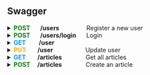 ## Swagger

<details>

<summary><b><span style="color:#008000">POST</span> &nbsp; &nbsp; &nbsp; /users</b>&nbsp; &nbsp; &nbsp; &nbsp; &nbsp; &nbsp; &nbsp; &nbsp; Register a new user</summary>
&nbsp;

**Parameters:** No parameters

**Request Body:**
```
    {
        "user": 
        {
            "email": "user518@testing.com",
            "password": "Testing151!",
            "username": "user518"
        }
    }
```
**Responses:**
**<h5>Curl</h5>**
```
  curl -X 'POST' \
  'http://localhost:3000/api/users' \
  -H 'accept: */*' \
  -H 'Content-Type: application/json' \
  -d '{
    "user":   {
        "email": "user518@testing.com",
        "password": "Testing151!",
        "username": "user518"
    }
}'
```
**<h5>Request URL</h5>**
http://localhost:3000/api/users

**<h5>Server response</h5>**

 <table>
    <thead>
        <tr>
            <th><h5>Code</h5></th>
            <th><h5>Details</h5></th>
        </tr>
    </thead>
    <tbody>
        <tr>
            <td rowspan=4><b><h5>200</h5</b></td>
            <td><b><h5>Response Body</h5></b></td>
        </tr>
        <tr>
            <td rowspan=1>
            {
                <br>
                &nbsp;&nbsp; &nbsp; &nbsp; "user":
                <br>
                &nbsp; &nbsp;&nbsp; &nbsp; {
                    <br>
                    &nbsp; &nbsp; &nbsp; &nbsp; &nbsp; &nbsp; &nbsp; &nbsp; "email": "user518@testing.com",
                    <br>
                    &nbsp; &nbsp; &nbsp; &nbsp; &nbsp; &nbsp; &nbsp; &nbsp; "username": "user518",
                    <br>
                    &nbsp; &nbsp; &nbsp; &nbsp; &nbsp; &nbsp; &nbsp; &nbsp; "token": "eyJhbGciOiJIUzI1NiIsInR5cCI6IkpXVCJ9.eyJpZCI6ImNsc3QxZDJ3czAwMDA2M3hiZTVsZHFsOHoiLCJpYXQiOjE3MDgzNTMxNjB9.qvYt8vvmA-Q6JCCjL0MSAvtw2iiO4Kmzna9ai6_BqxQ",
                    <br>
                    &nbsp; &nbsp; &nbsp; &nbsp; &nbsp; &nbsp; &nbsp; &nbsp; "bio": null,
                    <br>
                    &nbsp; &nbsp; &nbsp; &nbsp; &nbsp; &nbsp; &nbsp; &nbsp; "image": "https://api.realworld.io/images/smiley-cyrus.jpeg"
                    <br>
                &nbsp; &nbsp; &nbsp; &nbsp; }
                <br>
            }
            </td>
        </tr>
        <tr>
            <td><b><h5>Response headers</h5</b></td>
        </tr>
        <tr>
            <td>content-type: application/json</td>
        </tr>
</table>

**<h5>Responses</h5>**

| <h5> Code </h5> | <h5> Description </h5>       | <h5> Links </h5>    |
| :-------------- | :--------------------------- | :------------------ |
| 200             | User registered successfully | <em> No links </em> |

</details>

<details>

<summary><b><span style="color:#008000">POST</span> &nbsp; &nbsp; &nbsp; /users/login</b>&nbsp; &nbsp; &nbsp; Login</summary>
&nbsp;

**Parameters:** No parameters

**Request Body:**
```
    {
        "user": 
        {
            "email": "user518@testing.com",
            "password": "Testing151!"
        }
    }
```
**Responses:**
**<h5>Curl</h5>**
```
  curl -X 'POST' \
  'http://localhost:3000/api/users/login' \
  -H 'accept: */*' \
  -H 'Content-Type: application/json' \
  -d '{
    "user":   {
        "email": "user518@testing.com",
        "password": "Testing151!"
    }
}'
```
**<h5>Request URL</h5>**
http://localhost:3000/api/users/login

**<h5>Server response</h5>**

 <table>
    <thead>
        <tr>
            <th><h5>Code</h5></th>
            <th><h5>Details</h5></th>
        </tr>
    </thead>
    <tbody>
        <tr>
            <td rowspan=4><b><h5>200</h5</b></td>
            <td><b><h5>Response Body</h5></b></td>
        </tr>
        <tr>
            <td rowspan=1>
            {
                <br>
                &nbsp;&nbsp; &nbsp; &nbsp; "user":
                <br>
                &nbsp; &nbsp;&nbsp; &nbsp; {
                    <br>
                    &nbsp; &nbsp; &nbsp; &nbsp; &nbsp; &nbsp; &nbsp; &nbsp; "email": "user518@testing.com",
                    <br>
                    &nbsp; &nbsp; &nbsp; &nbsp; &nbsp; &nbsp; &nbsp; &nbsp; "username": "user518",
                    <br>
                    &nbsp; &nbsp; &nbsp; &nbsp; &nbsp; &nbsp; &nbsp; &nbsp; "token": "eyJhbGciOiJIUzI1NiIsInR5cCI6IkpXVCJ9.eyJpZCI6ImNsc3QxZDJ3czAwMDA2M3hiZTVsZHFsOHoiLCJpYXQiOjE3MDg1MTIxMDV9.9Ar6eoPvWM1ydXFwhsrUy2lHIhoLG5AnskFzAvd9sm4",
                    <br>
                    &nbsp; &nbsp; &nbsp; &nbsp; &nbsp; &nbsp; &nbsp; &nbsp; "bio": null,
                    <br>
                    &nbsp; &nbsp; &nbsp; &nbsp; &nbsp; &nbsp; &nbsp; &nbsp; "image": "https://api.realworld.io/images/smiley-cyrus.jpeg"
                    <br>
                &nbsp; &nbsp; &nbsp; &nbsp; }
                <br>
            }
            </td>
        </tr>
        <tr>
            <td><b><h5>Response headers</h5</b></td>
        </tr>
        <tr>
            <td>content-type: application/json</td>
        </tr>
</table>

**<h5>Responses</h5>**

| <h5> Code </h5> | <h5> Description </h5>      | <h5> Links </h5>    |
| :-------------- | :-------------------------- | :------------------ |
| 200             | User logged in successfully | <em> No links </em> |

</details>

<details>

<summary><b><span style="color:#0096FF">GET</span> &nbsp; &nbsp; &nbsp; &nbsp; /user</b></summary>
&nbsp;

**Parameters:** No parameters

**Responses:**
**<h5>Curl</h5>**
```
curl -X 'GET' \
  'http://localhost:3000/api/user' \
  -H 'accept: */*' \
  -H 'Authorization: Bearer eyJhbGciOiJIUzI1NiIsInR5cCI6IkpXVCJ9.eyJpZCI6ImNsc3QxZDJ3czAwMDA2M3hiZTVsZHFsOHoiLCJpYXQiOjE3MDg1MTIxMDV9.9Ar6eoPvWM1ydXFwhsrUy2lHIhoLG5AnskFzAvd9sm4'

```
**<h5>Request URL</h5>**
http://localhost:3000/api/user

**<h5>Server response</h5>**

 <table>
    <thead>
        <tr>
            <th><h5>Code</h5></th>
            <th><h5>Details</h5></th>
        </tr>
    </thead>
    <tbody>
        <tr>
            <td rowspan=4><b><h5>200</h5</b></td>
            <td><b><h5>Response Body</h5></b></td>
        </tr>
        <tr>
            <td rowspan=1>
            {
                <br>
                &nbsp;&nbsp; &nbsp; &nbsp; "user":
                <br>
                &nbsp; &nbsp;&nbsp; &nbsp; {
                    <br>
                    &nbsp; &nbsp; &nbsp; &nbsp; &nbsp; &nbsp; &nbsp; &nbsp; "email": "user518@testing.com",
                    <br>
                    &nbsp; &nbsp; &nbsp; &nbsp; &nbsp; &nbsp; &nbsp; &nbsp; "username": "user518",
                    <br>
                    &nbsp; &nbsp; &nbsp; &nbsp; &nbsp; &nbsp; &nbsp; &nbsp; "token": "eyJhbGciOiJIUzI1NiIsInR5cCI6IkpXVCJ9.eyJpZCI6ImNsc3QxZDJ3czAwMDA2M3hiZTVsZHFsOHoiLCJpYXQiOjE3MDg1MTI0MDh9.FkPKCwyvaMP1MftEFUaIHdx_fhmM_I46Bl7kuaASDuk",
                    <br>
                    &nbsp; &nbsp; &nbsp; &nbsp; &nbsp; &nbsp; &nbsp; &nbsp; "bio": null,
                    <br>
                    &nbsp; &nbsp; &nbsp; &nbsp; &nbsp; &nbsp; &nbsp; &nbsp; "image": "https://api.realworld.io/images/smiley-cyrus.jpeg"
                    <br>
                &nbsp; &nbsp; &nbsp; &nbsp; }
                <br>
            }
            </td>
        </tr>
        <tr>
            <td><b><h5>Response headers</h5</b></td>
        </tr>
        <tr>
            <td>content-type: application/json</td>
        </tr>
</table>

**<h5>Responses</h5>**

| <h5> Code </h5> | <h5> Description </h5>              | <h5> Links </h5>    |
| :-------------- | :---------------------------------- | :------------------ |
| 200             | Current user retrieved successfully | <em> No links </em> |

</details>

<details>

<summary><b><span style="color:#FFA500">PUT</span> &nbsp; &nbsp; &nbsp; &nbsp;/user</b>&nbsp; &nbsp; &nbsp; &nbsp; &nbsp; &nbsp; &nbsp; &nbsp; &nbsp; &nbsp;Update user</summary>
&nbsp;

**Parameters:** No parameters

**Request Body:**
```
    {
        "user": 
        {
            "email": "user518_updated@testing.com",
        }
    }
```
**Responses:**
**<h5>Curl</h5>**
```
curl -X 'PUT' \
  'http://localhost:3000/api/user' \
  -H 'accept: */*' \
  -H 'Authorization: Bearer eyJhbGciOiJIUzI1NiIsInR5cCI6IkpXVCJ9.eyJpZCI6ImNsc3QxZDJ3czAwMDA2M3hiZTVsZHFsOHoiLCJpYXQiOjE3MDg1MTIxMDV9.9Ar6eoPvWM1ydXFwhsrUy2lHIhoLG5AnskFzAvd9sm4' \
  -H 'Content-Type: application/json' \
  -d '{
  "user": {
    "email": "user518_updated@testing.com"
  }
}
```
**<h5>Request URL</h5>**
http://localhost:3000/api/user

**<h5>Server response</h5>**

 <table>
    <thead>
        <tr>
            <th><h5>Code</h5></th>
            <th><h5>Details</h5></th>
        </tr>
    </thead>
    <tbody>
        <tr>
            <td rowspan=4><b><h5>200</h5</b></td>
            <td><b><h5>Response Body</h5></b></td>
        </tr>
        <tr>
            <td rowspan=1>
            {
                <br>
                &nbsp;&nbsp; &nbsp; &nbsp; "user":
                <br>
                &nbsp; &nbsp;&nbsp; &nbsp; {
                    <br>
                    &nbsp; &nbsp; &nbsp; &nbsp; &nbsp; &nbsp; &nbsp; &nbsp; "email": "user518@testing.com",
                    <br>
                    &nbsp; &nbsp; &nbsp; &nbsp; &nbsp; &nbsp; &nbsp; &nbsp; "username": "user518",
                    <br>
                    &nbsp; &nbsp; &nbsp; &nbsp; &nbsp; &nbsp; &nbsp; &nbsp; "token": "eyJhbGciOiJIUzI1NiIsInR5cCI6IkpXVCJ9.eyJpZCI6ImNsc3QxZDJ3czAwMDA2M3hiZTVsZHFsOHoiLCJpYXQiOjE3MDg1MTQ4Mjl9.yXS6DAQavtiwMcU5KFBg6syVuFmK1lqg_Db7CK2eiFA",
                    <br>
                    &nbsp; &nbsp; &nbsp; &nbsp; &nbsp; &nbsp; &nbsp; &nbsp; "bio": null,
                    <br>
                    &nbsp; &nbsp; &nbsp; &nbsp; &nbsp; &nbsp; &nbsp; &nbsp; "image": null
                    <br>
                &nbsp; &nbsp; &nbsp; &nbsp; }
                <br>
            }
            </td>
        </tr>
        <tr>
            <td><b><h5>Response headers</h5</b></td>
        </tr>
        <tr>
            <td>content-type: application/json</td>
        </tr>
</table>

**<h5>Responses</h5>**

| <h5> Code </h5> | <h5> Description </h5>    | <h5> Links </h5>    |
| :-------------- | :------------------------ | :------------------ |
| 200             | User updated successfully | <em> No links </em> |

</details>

<details>

<summary>
<span style="color:#0096FF"><b>GET</span>&nbsp; &nbsp; &nbsp; &nbsp; /articles</b> &nbsp; &nbsp; &nbsp; &nbsp; &nbsp; &nbsp; &nbsp;Get all articles</span></summary>
&nbsp;

**Parameters:** No parameters 

**Responses:** 

##### **Curl** #####

```
curl -X 'GET' \ 
  'http://localhost:3000/api/articles' \ 
  -H 'accept: */*' 
```

##### **Request URL** #####

http://localhost:3000/api/articles

##### **Server response** #####

<table>
  <thead>
    <tr>
      <th>Code</th>
      <th>Details</th>
    </tr>
  </thead>
  <tbody>
    <tr>
      <th rowspan=4>200</th>
      <th>Response body</th>
    </tr>
    <tr>
      <td> {
      <br>
      &nbsp; &nbsp;
      "articles": [
      <br>
      &nbsp; &nbsp; &nbsp; &nbsp; &nbsp; &nbsp; &nbsp; &nbsp; &nbsp; &nbsp; &nbsp; &nbsp;
      {
      <br>
      &nbsp; &nbsp; &nbsp; &nbsp; &nbsp; &nbsp; &nbsp; &nbsp; &nbsp; &nbsp; &nbsp; &nbsp; &nbsp; &nbsp;
      "slug": "how-to-train-your-dragon-1",
      <br>
      &nbsp; &nbsp; &nbsp; &nbsp; &nbsp; &nbsp; &nbsp; &nbsp; &nbsp; &nbsp; &nbsp; &nbsp; &nbsp; &nbsp;
      "title": "How to train your dragon",
      </span>
      <br>
      &nbsp; &nbsp; &nbsp; &nbsp; &nbsp; &nbsp; &nbsp; &nbsp; &nbsp; &nbsp; &nbsp; &nbsp; &nbsp; &nbsp;
      "description": "Ever wonder how?",
      <br>
      &nbsp; &nbsp; &nbsp; &nbsp; &nbsp; &nbsp; &nbsp; &nbsp; &nbsp; &nbsp; &nbsp; &nbsp; &nbsp; &nbsp;
      "body": "With two hands",
      <br>
      &nbsp; &nbsp; &nbsp; &nbsp; &nbsp; &nbsp; &nbsp; &nbsp; &nbsp; &nbsp; &nbsp; &nbsp; &nbsp; &nbsp;
      "tagList": [
      <br>
      &nbsp; &nbsp; &nbsp; &nbsp; &nbsp; &nbsp; &nbsp; &nbsp; &nbsp; &nbsp; &nbsp; &nbsp; &nbsp; &nbsp; &nbsp; &nbsp; &nbsp; &nbsp; &nbsp; &nbsp; &nbsp; &nbsp; &nbsp;
      "dragons",
      <br>
      &nbsp; &nbsp; &nbsp; &nbsp; &nbsp; &nbsp; &nbsp; &nbsp; &nbsp; &nbsp; &nbsp; &nbsp; &nbsp; &nbsp; &nbsp; &nbsp; &nbsp; &nbsp; &nbsp; &nbsp; &nbsp; &nbsp; &nbsp;
      "training"
      <br>
      &nbsp; &nbsp; &nbsp; &nbsp; &nbsp; &nbsp; &nbsp; &nbsp; &nbsp; &nbsp; &nbsp; &nbsp; &nbsp; &nbsp;
      ],
      <br>
      &nbsp; &nbsp; &nbsp; &nbsp; &nbsp; &nbsp; &nbsp; &nbsp; &nbsp; &nbsp; &nbsp; &nbsp; &nbsp; &nbsp;
      "createdAt": "2023-08-10T17:45:10.407Z",
      <br>
      &nbsp; &nbsp; &nbsp; &nbsp; &nbsp; &nbsp; &nbsp; &nbsp; &nbsp; &nbsp; &nbsp; &nbsp; &nbsp; &nbsp;
      "updatedAt": "2023-08-10T17:45:14.632Z",
      <br>
      &nbsp; &nbsp; &nbsp; &nbsp; &nbsp; &nbsp; &nbsp; &nbsp; &nbsp; &nbsp; &nbsp; &nbsp; &nbsp; &nbsp;
      "favorited": true,
      <br>
      &nbsp; &nbsp; &nbsp; &nbsp; &nbsp; &nbsp; &nbsp; &nbsp; &nbsp; &nbsp; &nbsp; &nbsp; &nbsp; &nbsp;
      "favoritesCount": 1,
      <br>
      &nbsp; &nbsp; &nbsp; &nbsp; &nbsp; &nbsp; &nbsp; &nbsp; &nbsp; &nbsp; &nbsp; &nbsp; &nbsp; &nbsp;
      "author": {
      <br>
      &nbsp; &nbsp; &nbsp; &nbsp; &nbsp; &nbsp; &nbsp; &nbsp; &nbsp; &nbsp; &nbsp; &nbsp; &nbsp; &nbsp; &nbsp; &nbsp; &nbsp; &nbsp; &nbsp; &nbsp; &nbsp; &nbsp; &nbsp;
      "username": "u1691689493",
      <br>
      &nbsp; &nbsp; &nbsp; &nbsp; &nbsp; &nbsp; &nbsp; &nbsp; &nbsp; &nbsp; &nbsp; &nbsp; &nbsp; &nbsp; &nbsp; &nbsp; &nbsp; &nbsp; &nbsp; &nbsp; &nbsp; &nbsp; &nbsp;
      "bio": null,
      <br>
      &nbsp; &nbsp; &nbsp; &nbsp; &nbsp; &nbsp; &nbsp; &nbsp; &nbsp; &nbsp; &nbsp; &nbsp; &nbsp; &nbsp; &nbsp; &nbsp; &nbsp; &nbsp; &nbsp; &nbsp; &nbsp; &nbsp; &nbsp;
      "image": null,
      <br>
      &nbsp; &nbsp; &nbsp; &nbsp; &nbsp; &nbsp; &nbsp; &nbsp; &nbsp; &nbsp; &nbsp; &nbsp; &nbsp; &nbsp; &nbsp; &nbsp; &nbsp; &nbsp; &nbsp; &nbsp; &nbsp; &nbsp; &nbsp;
      "following": false
      <br>
      &nbsp; &nbsp; &nbsp; &nbsp; &nbsp; &nbsp; &nbsp; &nbsp; &nbsp; &nbsp; &nbsp; &nbsp; &nbsp; &nbsp;
      }
      <br>
      &nbsp; &nbsp; &nbsp; &nbsp; &nbsp; &nbsp; &nbsp; &nbsp; &nbsp; &nbsp; &nbsp; &nbsp;
      },
      <br>
      &nbsp; &nbsp; &nbsp; &nbsp; &nbsp; &nbsp; &nbsp; &nbsp; &nbsp; &nbsp; &nbsp; &nbsp;
      {
      <br>
      &nbsp; &nbsp; &nbsp; &nbsp; &nbsp; &nbsp; &nbsp; &nbsp; &nbsp; &nbsp; &nbsp; &nbsp; &nbsp; &nbsp;
      "slug": "new-one-2",
      <br>
      &nbsp; &nbsp; &nbsp; &nbsp; &nbsp; &nbsp; &nbsp; &nbsp; &nbsp; &nbsp; &nbsp; &nbsp; &nbsp; &nbsp;
      "title": "New one",
      <br>
      &nbsp; &nbsp; &nbsp; &nbsp; &nbsp; &nbsp; &nbsp; &nbsp; &nbsp; &nbsp; &nbsp; &nbsp; &nbsp; &nbsp;
      "description": "Slugs",
      <br>
      &nbsp; &nbsp; &nbsp; &nbsp; &nbsp; &nbsp; &nbsp; &nbsp; &nbsp; &nbsp; &nbsp; &nbsp; &nbsp; &nbsp;
      "body": "# Slugs\n\n## What is a slug\n\n### Wrong syntax (fixed)\n\n```javascript\nconsole.log(\"HEY\")\n```\n\n- Point 1\n- Point 2\n\n1. First\n2. Second",
      <br>
      &nbsp; &nbsp; &nbsp; &nbsp; &nbsp; &nbsp; &nbsp; &nbsp; &nbsp; &nbsp; &nbsp; &nbsp; &nbsp; &nbsp;
      "tagList": [
      <br>
      &nbsp; &nbsp; &nbsp; &nbsp; &nbsp; &nbsp; &nbsp; &nbsp; &nbsp; &nbsp; &nbsp; &nbsp; &nbsp; &nbsp; &nbsp; &nbsp; &nbsp; &nbsp; &nbsp; &nbsp; &nbsp; &nbsp; &nbsp;
      "can you change me?",
      <br>
      &nbsp; &nbsp; &nbsp; &nbsp; &nbsp; &nbsp; &nbsp; &nbsp; &nbsp; &nbsp; &nbsp; &nbsp; &nbsp; &nbsp; &nbsp; &nbsp; &nbsp; &nbsp; &nbsp; &nbsp; &nbsp; &nbsp; &nbsp;
      "markdown",
      <br>
      &nbsp; &nbsp; &nbsp; &nbsp; &nbsp; &nbsp; &nbsp; &nbsp; &nbsp; &nbsp; &nbsp; &nbsp; &nbsp; &nbsp; &nbsp; &nbsp; &nbsp; &nbsp; &nbsp; &nbsp; &nbsp; &nbsp; &nbsp;
      "test"
      <br>
      &nbsp; &nbsp; &nbsp; &nbsp; &nbsp; &nbsp; &nbsp; &nbsp; &nbsp; &nbsp; &nbsp; &nbsp; &nbsp; &nbsp;
      ],
      <br>
      &nbsp; &nbsp; &nbsp; &nbsp; &nbsp; &nbsp; &nbsp; &nbsp; &nbsp; &nbsp; &nbsp; &nbsp; &nbsp; &nbsp;
      "createdAt": "2023-08-09T21:08:11.735Z",
      <br>
      &nbsp; &nbsp; &nbsp; &nbsp; &nbsp; &nbsp; &nbsp; &nbsp; &nbsp; &nbsp; &nbsp; &nbsp; &nbsp; &nbsp;
      "updatedAt": "2023-08-09T21:19:06.178Z",
      <br>
      &nbsp; &nbsp; &nbsp; &nbsp; &nbsp; &nbsp; &nbsp; &nbsp; &nbsp; &nbsp; &nbsp; &nbsp; &nbsp; &nbsp;
      "favorited": false,
      <br>
      &nbsp; &nbsp; &nbsp; &nbsp; &nbsp; &nbsp; &nbsp; &nbsp; &nbsp; &nbsp; &nbsp; &nbsp; &nbsp; &nbsp;
      "favoritesCount": 0,
      <br>
      &nbsp; &nbsp; &nbsp; &nbsp; &nbsp; &nbsp; &nbsp; &nbsp; &nbsp; &nbsp; &nbsp; &nbsp; &nbsp; &nbsp;
      "author": {
      <br>
      &nbsp; &nbsp; &nbsp; &nbsp; &nbsp; &nbsp; &nbsp; &nbsp; &nbsp; &nbsp; &nbsp; &nbsp; &nbsp; &nbsp; &nbsp; &nbsp; &nbsp; &nbsp; &nbsp; &nbsp; &nbsp; &nbsp; &nbsp;
      "username": "gutentag2012",
      <br>
      &nbsp; &nbsp; &nbsp; &nbsp; &nbsp; &nbsp; &nbsp; &nbsp; &nbsp; &nbsp; &nbsp; &nbsp; &nbsp; &nbsp; &nbsp; &nbsp; &nbsp; &nbsp; &nbsp; &nbsp; &nbsp; &nbsp; &nbsp;
      "bio": "",
      <br>
      &nbsp; &nbsp; &nbsp; &nbsp; &nbsp; &nbsp; &nbsp; &nbsp; &nbsp; &nbsp; &nbsp; &nbsp; &nbsp; &nbsp; &nbsp; &nbsp; &nbsp; &nbsp; &nbsp; &nbsp; &nbsp; &nbsp; &nbsp;
      "image": "https://api.realworld.io/images/smiley-cyrus.jpeg",
      <br>
      &nbsp; &nbsp; &nbsp; &nbsp; &nbsp; &nbsp; &nbsp; &nbsp; &nbsp; &nbsp; &nbsp; &nbsp; &nbsp; &nbsp; &nbsp; &nbsp; &nbsp; &nbsp; &nbsp; &nbsp; &nbsp; &nbsp; &nbsp;
      "following": true
      <br>
      &nbsp; &nbsp; &nbsp; &nbsp; &nbsp; &nbsp; &nbsp; &nbsp; &nbsp; &nbsp; &nbsp; &nbsp; &nbsp; &nbsp;
      }
      <br>
      &nbsp; &nbsp; &nbsp; &nbsp; &nbsp; &nbsp; &nbsp; &nbsp; &nbsp; &nbsp; &nbsp; &nbsp;
      },
      <br>
      &nbsp; &nbsp; &nbsp; &nbsp; &nbsp; &nbsp; &nbsp; &nbsp; &nbsp; &nbsp; &nbsp; &nbsp;
      {
      <br>
      &nbsp; &nbsp; &nbsp; &nbsp; &nbsp; &nbsp; &nbsp; &nbsp; &nbsp; &nbsp; &nbsp; &nbsp; &nbsp; &nbsp;
      "slug": "this-is-my-article-1",
      <br>
      &nbsp; &nbsp; &nbsp; &nbsp; &nbsp; &nbsp; &nbsp; &nbsp; &nbsp; &nbsp; &nbsp; &nbsp; &nbsp; &nbsp;
      "title": "This is my article",
      <br>
      &nbsp; &nbsp; &nbsp; &nbsp; &nbsp; &nbsp; &nbsp; &nbsp; &nbsp; &nbsp; &nbsp; &nbsp; &nbsp; &nbsp;
      "description": "nothing really",
      <br>
      &nbsp; &nbsp; &nbsp; &nbsp; &nbsp; &nbsp; &nbsp; &nbsp; &nbsp; &nbsp; &nbsp; &nbsp; &nbsp; &nbsp;
      "body": "# This is the title\n\nThis is the body\n\n## Also subtitle here\n\nHey you",
      <br>
      &nbsp; &nbsp; &nbsp; &nbsp; &nbsp; &nbsp; &nbsp; &nbsp; &nbsp; &nbsp; &nbsp; &nbsp; &nbsp; &nbsp;
      "tagList": [
      <br>
      &nbsp; &nbsp; &nbsp; &nbsp; &nbsp; &nbsp; &nbsp; &nbsp; &nbsp; &nbsp; &nbsp; &nbsp; &nbsp; &nbsp; &nbsp; &nbsp; &nbsp; &nbsp; &nbsp; &nbsp; &nbsp; &nbsp; &nbsp;
      "needed",
      <br>
      &nbsp; &nbsp; &nbsp; &nbsp; &nbsp; &nbsp; &nbsp; &nbsp; &nbsp; &nbsp; &nbsp; &nbsp; &nbsp; &nbsp; &nbsp; &nbsp; &nbsp; &nbsp; &nbsp; &nbsp; &nbsp; &nbsp; &nbsp;
      "no",
      <br>
      &nbsp; &nbsp; &nbsp; &nbsp; &nbsp; &nbsp; &nbsp; &nbsp; &nbsp; &nbsp; &nbsp; &nbsp; &nbsp; &nbsp; &nbsp; &nbsp; &nbsp; &nbsp; &nbsp; &nbsp; &nbsp; &nbsp; &nbsp;
      "tags"
      <br>
      &nbsp; &nbsp; &nbsp; &nbsp; &nbsp; &nbsp; &nbsp; &nbsp; &nbsp; &nbsp; &nbsp; &nbsp; &nbsp; &nbsp;
      ],
      <br>
      &nbsp; &nbsp; &nbsp; &nbsp; &nbsp; &nbsp; &nbsp; &nbsp; &nbsp; &nbsp; &nbsp; &nbsp; &nbsp; &nbsp;
      "createdAt": "2023-08-09T17:20:17.753Z",
      <br>
      &nbsp; &nbsp; &nbsp; &nbsp; &nbsp; &nbsp; &nbsp; &nbsp; &nbsp; &nbsp; &nbsp; &nbsp; &nbsp; &nbsp;      "updatedAt": "2023-08-09T17:20:17.753Z",
      <br>
      &nbsp; &nbsp; &nbsp; &nbsp; &nbsp; &nbsp; &nbsp; &nbsp; &nbsp; &nbsp; &nbsp; &nbsp; &nbsp; &nbsp;
      "favorited": false,
      <br>
      &nbsp; &nbsp; &nbsp; &nbsp; &nbsp; &nbsp; &nbsp; &nbsp; &nbsp; &nbsp; &nbsp; &nbsp; &nbsp; &nbsp;
      "favoritesCount": 0,
      <br>
      &nbsp; &nbsp; &nbsp; &nbsp; &nbsp; &nbsp; &nbsp; &nbsp; &nbsp; &nbsp; &nbsp; &nbsp; &nbsp; &nbsp;
      "author": {
      <br>
      &nbsp; &nbsp; &nbsp; &nbsp; &nbsp; &nbsp; &nbsp; &nbsp; &nbsp; &nbsp; &nbsp; &nbsp; &nbsp; &nbsp; &nbsp; &nbsp; &nbsp; &nbsp; &nbsp; &nbsp; &nbsp; &nbsp; &nbsp;
      "username": "gutentag2012",
      <br>
      &nbsp; &nbsp; &nbsp; &nbsp; &nbsp; &nbsp; &nbsp; &nbsp; &nbsp; &nbsp; &nbsp; &nbsp; &nbsp; &nbsp; &nbsp; &nbsp; &nbsp; &nbsp; &nbsp; &nbsp; &nbsp; &nbsp; &nbsp;
      "bio": "",
      <br>
      &nbsp; &nbsp; &nbsp; &nbsp; &nbsp; &nbsp; &nbsp; &nbsp; &nbsp; &nbsp; &nbsp; &nbsp; &nbsp; &nbsp; &nbsp; &nbsp; &nbsp; &nbsp; &nbsp; &nbsp; &nbsp; &nbsp; &nbsp;
      "image": "https://api.realworld.io/images/smiley-cyrus.jpeg",
      <br>
      &nbsp; &nbsp; &nbsp; &nbsp; &nbsp; &nbsp; &nbsp; &nbsp; &nbsp; &nbsp; &nbsp; &nbsp; &nbsp; &nbsp; &nbsp; &nbsp; &nbsp; &nbsp; &nbsp; &nbsp; &nbsp; &nbsp; &nbsp;
      "following": true
      <br>
      &nbsp; &nbsp; &nbsp; &nbsp; &nbsp; &nbsp; &nbsp; &nbsp; &nbsp; &nbsp; &nbsp; &nbsp; &nbsp; &nbsp;
      }
      <br>
      &nbsp; &nbsp; &nbsp; &nbsp; &nbsp; &nbsp; &nbsp; &nbsp; &nbsp; &nbsp; &nbsp; &nbsp;
      },
      <br>
      &nbsp; &nbsp; &nbsp; &nbsp; &nbsp; &nbsp; &nbsp; &nbsp; &nbsp; &nbsp; &nbsp; &nbsp; 
      {
      <br>
      &nbsp; &nbsp; &nbsp; &nbsp; &nbsp; &nbsp; &nbsp; &nbsp; &nbsp; &nbsp; &nbsp; &nbsp; &nbsp; &nbsp;
      "slug": "Try-to-transmit-the-HTTP-card-maybe-it-will-override-the-multi-byte-hard-drive!-120863",
      <br>
      &nbsp; &nbsp; &nbsp; &nbsp; &nbsp; &nbsp; &nbsp; &nbsp; &nbsp; &nbsp; &nbsp; &nbsp; &nbsp; &nbsp;
      "title": "Try to transmit the HTTP card, maybe it will override the multi-byte hard drive!",
      <br>
      &nbsp; &nbsp; &nbsp; &nbsp; &nbsp; &nbsp; &nbsp; &nbsp; &nbsp; &nbsp; &nbsp; &nbsp; &nbsp; &nbsp;
      "description": "Assumenda molestiae laboriosam enim ipsum quaerat enim officia vel quo. Earum odit rem natus totam atque cumque. Sint dolorem facere non.",
      <br>
      &nbsp; &nbsp; &nbsp; &nbsp; &nbsp; &nbsp; &nbsp; &nbsp; &nbsp; &nbsp; &nbsp; &nbsp; &nbsp; &nbsp;
      "body": "Sunt excepturi ut dolore fuga.\\nAutem eum maiores aut nihil magnam corporis consectetur sit. Voluptate et quasi optio eos et eveniet culpa et nobis.\\nSint aut sint sequi possimus reiciendis nisi.\\nRerum et omnis et sit doloribus corporis voluptas error.\\nIusto molestiae tenetur necessitatibus dolorem omnis. Libero sed ut architecto.\\nEx itaque et modi aut voluptatem alias quae.\\nModi dolor cupiditate sit.\\nDelectus consectetur nobis aliquid deserunt sint ut et voluptas.\\nCorrupti in labore laborum quod. Ipsa laudantium deserunt. Ut atque harum inventore natus facere sed molestiae.\\nQuia aliquid ut.\\nAnimi sunt rem et sit ullam dolorem ab consequatur modi. Cupiditate officia voluptatum.\\nTenetur facere eum distinctio animi qui laboriosam.\\nQuod sed voluptatem et cumque est eos.\\nSint id provident suscipit harum odio et. Et fuga repellendus magnam dignissimos eius aspernatur rerum. Quo perferendis nesciunt.\\nDolore dolorem porro omnis voluptatibus consequuntur et expedita suscipit et.\\nTempora facere ipsa.\\nDolore accusamus soluta officiis eligendi.\\nEum quaerat neque eum beatae odio. Ad voluptate vel.\\nAut aut dolor. Cupiditate officia voluptatum.\\nTenetur facere eum distinctio animi qui laboriosam.\\nQuod sed voluptatem et cumque est eos.\\nSint id provident suscipit harum odio et.",
      <br>
      &nbsp; &nbsp; &nbsp; &nbsp; &nbsp; &nbsp; &nbsp; &nbsp; &nbsp; &nbsp; &nbsp; &nbsp; &nbsp; &nbsp;
      "tagList": [
      <br>
      &nbsp; &nbsp; &nbsp; &nbsp; &nbsp; &nbsp; &nbsp; &nbsp; &nbsp; &nbsp; &nbsp; &nbsp; &nbsp; &nbsp; &nbsp; &nbsp; &nbsp; &nbsp; &nbsp; &nbsp; &nbsp; &nbsp; &nbsp;
      "ducimus", 
      <br>
      &nbsp; &nbsp; &nbsp; &nbsp; &nbsp; &nbsp; &nbsp; &nbsp; &nbsp; &nbsp; &nbsp; &nbsp; &nbsp; &nbsp; &nbsp; &nbsp; &nbsp; &nbsp; &nbsp; &nbsp; &nbsp; &nbsp; &nbsp;
      "hic",
      <br>
      &nbsp; &nbsp; &nbsp; &nbsp; &nbsp; &nbsp; &nbsp; &nbsp; &nbsp; &nbsp; &nbsp; &nbsp; &nbsp; &nbsp; &nbsp; &nbsp; &nbsp; &nbsp; &nbsp; &nbsp; &nbsp; &nbsp; &nbsp;
      "rerum",
      <br>
      &nbsp; &nbsp; &nbsp; &nbsp; &nbsp; &nbsp; &nbsp; &nbsp; &nbsp; &nbsp; &nbsp; &nbsp; &nbsp; &nbsp; &nbsp; &nbsp; &nbsp; &nbsp; &nbsp; &nbsp; &nbsp; &nbsp; &nbsp;
      "voluptate"
      <br>
      &nbsp; &nbsp; &nbsp; &nbsp; &nbsp; &nbsp; &nbsp; &nbsp; &nbsp; &nbsp; &nbsp; &nbsp; &nbsp; &nbsp;
      ],
      <br>
      &nbsp; &nbsp; &nbsp; &nbsp; &nbsp; &nbsp; &nbsp; &nbsp; &nbsp; &nbsp; &nbsp; &nbsp; &nbsp; &nbsp;
      "createdAt": "2022-12-09T13:46:24.264Z",
      <br>
      &nbsp; &nbsp; &nbsp; &nbsp; &nbsp; &nbsp; &nbsp; &nbsp; &nbsp; &nbsp; &nbsp; &nbsp; &nbsp; &nbsp;
      "updatedAt": "2022-12-09T13:46:24.264Z",
      <br>
      &nbsp; &nbsp; &nbsp; &nbsp; &nbsp; &nbsp; &nbsp; &nbsp; &nbsp; &nbsp; &nbsp; &nbsp; &nbsp; &nbsp;
      "favorited": true,
      <br>
      &nbsp; &nbsp; &nbsp; &nbsp; &nbsp; &nbsp; &nbsp; &nbsp; &nbsp; &nbsp; &nbsp; &nbsp; &nbsp; &nbsp;
      "favoritesCount": 1,
      <br>
      &nbsp; &nbsp; &nbsp; &nbsp; &nbsp; &nbsp; &nbsp; &nbsp; &nbsp; &nbsp; &nbsp; &nbsp; &nbsp; &nbsp;
      "author": {
      <br>
      &nbsp; &nbsp; &nbsp; &nbsp; &nbsp; &nbsp; &nbsp; &nbsp; &nbsp; &nbsp; &nbsp; &nbsp; &nbsp; &nbsp; &nbsp; &nbsp; &nbsp; &nbsp; &nbsp; &nbsp; &nbsp; &nbsp; &nbsp;
      "username": "Anah Benešová",
      <br>
      &nbsp; &nbsp; &nbsp; &nbsp; &nbsp; &nbsp; &nbsp; &nbsp; &nbsp; &nbsp; &nbsp; &nbsp; &nbsp; &nbsp; &nbsp; &nbsp; &nbsp; &nbsp; &nbsp; &nbsp; &nbsp; &nbsp; &nbsp;
      "bio": null,
      <br>
      &nbsp; &nbsp; &nbsp; &nbsp; &nbsp; &nbsp; &nbsp; &nbsp; &nbsp; &nbsp; &nbsp; &nbsp; &nbsp; &nbsp; &nbsp; &nbsp; &nbsp; &nbsp; &nbsp; &nbsp; &nbsp; &nbsp; &nbsp;
      "image": "https://api.realworld.io/images/demo-avatar.png",
      <br>
      &nbsp; &nbsp; &nbsp; &nbsp; &nbsp; &nbsp; &nbsp; &nbsp; &nbsp; &nbsp; &nbsp; &nbsp; &nbsp; &nbsp; &nbsp; &nbsp; &nbsp; &nbsp; &nbsp; &nbsp; &nbsp; &nbsp; &nbsp;
      "following": true
      <br>
      &nbsp; &nbsp; &nbsp; &nbsp; &nbsp; &nbsp; &nbsp; &nbsp; &nbsp; &nbsp; &nbsp; &nbsp; &nbsp; &nbsp;
      }
      <br>
      &nbsp; &nbsp; &nbsp; &nbsp; &nbsp; &nbsp; &nbsp; &nbsp; &nbsp; &nbsp; &nbsp; &nbsp;
      },
      <br>
      &nbsp; &nbsp; &nbsp; &nbsp; &nbsp; &nbsp; &nbsp; &nbsp; &nbsp; &nbsp; &nbsp; &nbsp;
      {
      <br>
      &nbsp; &nbsp; &nbsp; &nbsp; &nbsp; &nbsp; &nbsp; &nbsp; &nbsp; &nbsp; &nbsp; &nbsp; &nbsp; &nbsp;
      "slug": "If-we-quantify-the-alarm-we-can-get-to-the-FTP-pixel-through-the-online-SSL-interface!-120863",
      <br>
      &nbsp; &nbsp; &nbsp; &nbsp; &nbsp; &nbsp; &nbsp; &nbsp; &nbsp; &nbsp; &nbsp; &nbsp; &nbsp; &nbsp;
      "title": "If we quantify the alarm, we can get to the FTP pixel through the online SSL interface!",
      <br>
       &nbsp; &nbsp; &nbsp; &nbsp; &nbsp; &nbsp; &nbsp; &nbsp; &nbsp; &nbsp; &nbsp; &nbsp; &nbsp; &nbsp;
      "description": "Omnis perspiciatis qui quia commodi sequi modi. Nostrum quam aut cupiditate est facere omnis possimus. Tenetur similique nemo illo soluta molestias facere quo. Ipsam totam facilis delectus nihil quidem soluta vel est omnis.",
      <br>
      &nbsp; &nbsp; &nbsp; &nbsp; &nbsp; &nbsp; &nbsp; &nbsp; &nbsp; &nbsp; &nbsp; &nbsp; &nbsp; &nbsp;
      "body": "Quia quo iste et aperiam voluptas consectetur a omnis et.\\nDolores et earum consequuntur sunt et.\\nEa nulla ab voluptatem dicta vel. Temporibus aut adipisci magnam aliquam eveniet nihil laudantium reprehenderit sit.\\nAspernatur cumque labore voluptates mollitia deleniti et. Quos pariatur tenetur.\\nQuasi omnis eveniet eos maiores esse magni possimus blanditiis.\\nQui incidunt sit quos consequatur aut qui et aperiam delectus.\\nPraesentium quas culpa.\\nEaque occaecati cumque incidunt et. Provident saepe omnis non molestiae natus et.\\nAccusamus laudantium hic unde voluptate et sunt voluptatem.\\nMollitia velit id eius mollitia occaecati repudiandae. Voluptatum tempora voluptas est odio iure odio dolorem.\\nVoluptatum est deleniti explicabo explicabo harum provident quis molestiae. Sed dolores nostrum quis. Aut ipsa et qui vel similique sed hic a.\\nVoluptates dolorem culpa nihil aut ipsam voluptatem. Cupiditate officia voluptatum.\\nTenetur facere eum distinctio animi qui laboriosam.\\nQuod sed voluptatem et cumque est eos.\\nSint id provident suscipit harum odio et. Facere beatae delectus ut.\\nPossimus voluptas perspiciatis voluptatem nihil sint praesentium.\\nSint est nihil voluptates nesciunt voluptatibus temporibus blanditiis.\\nOfficiis voluptatem earum sed. Deserunt ab porro similique est accusamus id enim aut suscipit.\\nSoluta reprehenderit error nesciunt odit veniam sed.\\nDolore optio qui aut ab.\\nAut minima provident eius repudiandae a quibusdam in nisi quam.",
      <br>
      &nbsp; &nbsp; &nbsp; &nbsp; &nbsp; &nbsp; &nbsp; &nbsp; &nbsp; &nbsp; &nbsp; &nbsp; &nbsp; &nbsp;
      "tagList": [
      <br>
      &nbsp; &nbsp; &nbsp; &nbsp; &nbsp; &nbsp; &nbsp; &nbsp; &nbsp; &nbsp; &nbsp; &nbsp; &nbsp; &nbsp; &nbsp; &nbsp; &nbsp; &nbsp; &nbsp; &nbsp; &nbsp; &nbsp; &nbsp;
      "maiores",
      <br>
      &nbsp; &nbsp; &nbsp; &nbsp; &nbsp; &nbsp; &nbsp; &nbsp; &nbsp; &nbsp; &nbsp; &nbsp; &nbsp; &nbsp; &nbsp; &nbsp; &nbsp; &nbsp; &nbsp; &nbsp; &nbsp; &nbsp; &nbsp;
      "omnis",
      <br>
      &nbsp; &nbsp; &nbsp; &nbsp; &nbsp; &nbsp; &nbsp; &nbsp; &nbsp; &nbsp; &nbsp; &nbsp; &nbsp; &nbsp; &nbsp; &nbsp; &nbsp; &nbsp; &nbsp; &nbsp; &nbsp; &nbsp; &nbsp;
      "quae",
      <br>
      &nbsp; &nbsp; &nbsp; &nbsp; &nbsp; &nbsp; &nbsp; &nbsp; &nbsp; &nbsp; &nbsp; &nbsp; &nbsp; &nbsp; &nbsp; &nbsp; &nbsp; &nbsp; &nbsp; &nbsp; &nbsp; &nbsp; &nbsp;
      "rerum"
      <br>
      &nbsp; &nbsp; &nbsp; &nbsp; &nbsp; &nbsp; &nbsp; &nbsp; &nbsp; &nbsp; &nbsp; &nbsp; &nbsp; &nbsp;
      ],
      <br>
      &nbsp; &nbsp; &nbsp; &nbsp; &nbsp; &nbsp; &nbsp; &nbsp; &nbsp; &nbsp; &nbsp; &nbsp; &nbsp; &nbsp;
      "createdAt": "2022-12-09T13:46:24.264Z",
      <br>
      &nbsp; &nbsp; &nbsp; &nbsp; &nbsp; &nbsp; &nbsp; &nbsp; &nbsp; &nbsp; &nbsp; &nbsp; &nbsp; &nbsp;
      "updatedAt": "2022-12-09T13:46:24.264Z",
      <br>
      &nbsp; &nbsp; &nbsp; &nbsp; &nbsp; &nbsp; &nbsp; &nbsp; &nbsp; &nbsp; &nbsp; &nbsp; &nbsp; &nbsp;
      "favorited": true,
      <br>
      &nbsp; &nbsp; &nbsp; &nbsp; &nbsp; &nbsp; &nbsp; &nbsp; &nbsp; &nbsp; &nbsp; &nbsp; &nbsp; &nbsp;
      "favoritesCount": 1,
      <br>
      &nbsp; &nbsp; &nbsp; &nbsp; &nbsp; &nbsp; &nbsp; &nbsp; &nbsp; &nbsp; &nbsp; &nbsp; &nbsp; &nbsp;
      "author": {
      <br>
      &nbsp; &nbsp; &nbsp; &nbsp; &nbsp; &nbsp; &nbsp; &nbsp; &nbsp; &nbsp; &nbsp; &nbsp; &nbsp; &nbsp; &nbsp; &nbsp; &nbsp; &nbsp; &nbsp; &nbsp; &nbsp; &nbsp; &nbsp;
      "username": "Anah Benešová",
      <br>
      &nbsp; &nbsp; &nbsp; &nbsp; &nbsp; &nbsp; &nbsp; &nbsp; &nbsp; &nbsp; &nbsp; &nbsp; &nbsp; &nbsp; &nbsp; &nbsp; &nbsp; &nbsp; &nbsp; &nbsp; &nbsp; &nbsp; &nbsp;
      "bio": null,
      <br>
      &nbsp; &nbsp; &nbsp; &nbsp; &nbsp; &nbsp; &nbsp; &nbsp; &nbsp; &nbsp; &nbsp; &nbsp; &nbsp; &nbsp; &nbsp; &nbsp; &nbsp; &nbsp; &nbsp; &nbsp; &nbsp; &nbsp; &nbsp;
      "image": "https://api.realworld.io/images/demo-avatar.png",
      <br>
      &nbsp; &nbsp; &nbsp; &nbsp; &nbsp; &nbsp; &nbsp; &nbsp; &nbsp; &nbsp; &nbsp; &nbsp; &nbsp; &nbsp; &nbsp; &nbsp; &nbsp; &nbsp; &nbsp; &nbsp; &nbsp; &nbsp; &nbsp;
      "following": true
      <br>
      &nbsp; &nbsp; &nbsp; &nbsp; &nbsp; &nbsp; &nbsp; &nbsp; &nbsp; &nbsp; &nbsp; &nbsp; &nbsp; &nbsp;
      }
      <br>
      &nbsp; &nbsp; &nbsp; &nbsp; &nbsp; &nbsp; &nbsp; &nbsp; &nbsp; &nbsp; &nbsp; &nbsp;
      }
      <br>
      &nbsp; &nbsp;
      ],
      <br>
      &nbsp; &nbsp;
      "articlesCount": 200 
      <br>
      }
      </td>
    </tr>
    <tr>
      <th>Response headers</th>
    </tr>
    <tr>
      <td>content-type: application/json </td>
    </tr>
  </tbody>
</table>

##### **Responses** #####
<table>
  <thead>
    <tr>
      <th>Code</th>
      <th>Description</th>
      <th>Links</th>
    </tr>
  </thead>
  <tbody>
    <tr>
      <td>200</td>
      <td>Articles retrieved successfully</td>
      <td><em>No links</em></td>
    </tr>
    <tr>
  </tbody>
</table>
</details>

<details>

<summary><b><span style="color:#008000">POST</span> &nbsp; &nbsp; /articles</b>&nbsp; &nbsp; &nbsp; &nbsp; &nbsp; &nbsp; &nbsp; Create an article</summary>
&nbsp;

**Parameters:** No parameters

**Request Body:**
```
{
  "article": {
    "title": "The best flowers by post: Delight delivered to your doorstep",
    "description": "Whether you’re wishing someone a happy birthday, good luck or sending roses just because, a stunning bouquet sometimes speaks louder than words.",
    "body": "There are plenty of avenues you can take to send your loved ones (or yourself) fresh arrangements without even leaving the house. Some companies are more conventional and hand deliver blooms in vases, some send blossoms in a letterbox-shaped package and many are tapping into the increasing popularity of subscription services — by sending you the most in-season flowers on a weekly or monthly basis throughout the year.",
    "tagList": [
      "Flowers", "Delivery"
    ]
  }
}
```

**Responses:**
**<h5>Curl</h5>**
```
curl -X 'POST' \
  'http://localhost:3000/api/articles' \
  -H 'accept: */*' \
  -H 'Authorization: Bearer eyJhbGciOiJIUzI1NiIsInR5cCI6IkpXVCJ9.eyJpZCI6ImNsc3QxZDJ3czAwMDA2M3hiZTVsZHFsOHoiLCJpYXQiOjE3MDg1MTIxMDV9.9Ar6eoPvWM1ydXFwhsrUy2lHIhoLG5AnskFzAvd9sm4' \
  -H 'Content-Type: application/json' \
  -d '{
  "article": {
    "title": "The best flowers by post: Delight delivered to your doorstep",
    "description": "Whether you’re wishing someone a happy birthday, good luck or sending roses just because, a stunning bouquet sometimes speaks louder than words.",
    "body": "There are plenty of avenues you can take to send your loved ones (or yourself) fresh arrangements without even leaving the house. Some companies are more conventional and hand deliver blooms in vases, some send blossoms in a letterbox-shaped package and many are tapping into the increasing popularity of subscription services — by sending you the most in-season flowers on a weekly or monthly basis throughout the year.",
    "tagList": [
      "Flowers", "Delivery"
    ]
  }
}'

```
**<h5>Request URL</h5>**
http://localhost:3000/api/articles

**<h5>Server response</h5>**

 <table>
    <thead>
        <tr>
            <th><h5>Code</h5></th>
            <th><h5>Details</h5></th>
        </tr>
    </thead>
    <tbody>
        <tr>
            <td rowspan=4><b><h5>200</h5</b></td>
            <td><b><h5>Response Body</h5></b></td>
        </tr>
        <tr>
            <td rowspan=1>
            {
                <br>
                &nbsp;&nbsp; &nbsp; &nbsp; "article":
                <br>
                &nbsp; &nbsp;&nbsp; &nbsp; {
                    <br>
                    &nbsp; &nbsp; &nbsp; &nbsp; &nbsp; &nbsp; &nbsp; &nbsp;
                    "slug": "the-best-flowers-by-post:-delight-delivered-to-your-doorstep-6",
                    <br>
                    &nbsp; &nbsp; &nbsp; &nbsp; &nbsp; &nbsp; &nbsp; &nbsp;
                    "title": "The best flowers by post: Delight delivered to your doorstep",
                    <br>
                    &nbsp; &nbsp; &nbsp; &nbsp; &nbsp; &nbsp; &nbsp; &nbsp;
                    "description": "Whether you’re wishing someone a happy birthday, good luck or sending roses just because, a stunning bouquet sometimes speaks louder than words.",
                    <br>
                    &nbsp; &nbsp; &nbsp; &nbsp; &nbsp; &nbsp; &nbsp; &nbsp;
                    "body": "There are plenty of avenues you can take to send your loved ones (or yourself) fresh arrangements without even leaving the house. Some companies are more conventional and hand deliver blooms in vases, some send blossoms in a letterbox-shaped package and many are tapping into the increasing popularity of subscription services — by sending you the most in-season flowers on a weekly or monthly basis throughout the year.",
                    <br>
                    &nbsp; &nbsp; &nbsp; &nbsp; &nbsp; &nbsp; &nbsp; &nbsp;
                    "tagList": [
                    <br>
                    &nbsp; &nbsp; &nbsp; &nbsp; &nbsp; &nbsp; &nbsp; &nbsp; &nbsp; &nbsp; &nbsp; &nbsp; &nbsp; &nbsp; &nbsp; &nbsp; &nbsp;
                    "Delivery",
                    <br>
                    &nbsp; &nbsp; &nbsp; &nbsp; &nbsp; &nbsp; &nbsp; &nbsp; &nbsp; &nbsp; &nbsp; &nbsp; &nbsp; &nbsp; &nbsp; &nbsp; &nbsp;
                    "Flowers"
                    <br>
                    &nbsp; &nbsp; &nbsp; &nbsp; &nbsp; &nbsp; &nbsp; &nbsp;
                    ],
                    <br>
                    &nbsp; &nbsp; &nbsp; &nbsp; &nbsp; &nbsp; &nbsp; &nbsp;
                    "createdAt": "2024-02-23T13:41:10.926Z",
                    <br>
                    &nbsp; &nbsp; &nbsp; &nbsp; &nbsp; &nbsp; &nbsp; &nbsp;
                    "updatedAt": "2024-02-23T13:41:10.926Z",
                    <br>
                    &nbsp; &nbsp; &nbsp; &nbsp; &nbsp; &nbsp; &nbsp; &nbsp;
                    "favorited": false,
                    <br>
                    &nbsp; &nbsp; &nbsp; &nbsp; &nbsp; &nbsp; &nbsp; &nbsp;
                    "favoritesCount": 0,
                    <br>
                    &nbsp; &nbsp; &nbsp; &nbsp; &nbsp; &nbsp; &nbsp; &nbsp;
                    "author": {
                    <br>
                    &nbsp; &nbsp; &nbsp; &nbsp; &nbsp; &nbsp; &nbsp; &nbsp; &nbsp; &nbsp; &nbsp; &nbsp; &nbsp; &nbsp; &nbsp; &nbsp; &nbsp; 
                    "username": "user518",
                    <br>
                    &nbsp; &nbsp; &nbsp; &nbsp; &nbsp; &nbsp; &nbsp; &nbsp; &nbsp; &nbsp; &nbsp; &nbsp; &nbsp; &nbsp; &nbsp; &nbsp; &nbsp;    
                    "bio": null,                
                    <br>
                    &nbsp; &nbsp; &nbsp; &nbsp; &nbsp; &nbsp; &nbsp; &nbsp; &nbsp; &nbsp; &nbsp; &nbsp; &nbsp; &nbsp; &nbsp; &nbsp; &nbsp; 
                    "image": null,
                    <br>
                    &nbsp; &nbsp; &nbsp; &nbsp; &nbsp; &nbsp; &nbsp; &nbsp; &nbsp; &nbsp; &nbsp; &nbsp; &nbsp; &nbsp; &nbsp; &nbsp; &nbsp;
                    "following": false
                    <br>
                    &nbsp; &nbsp; &nbsp; &nbsp; &nbsp; &nbsp; &nbsp; &nbsp;
                    }
                    <br>
                    &nbsp; &nbsp; &nbsp; &nbsp; 
                    }
                <br>
            }
            </td>
        </tr>
        <tr>
            <td><b><h5>Response headers</h5</b></td>
        </tr>
        <tr>
            <td>content-type: application/json</td>
        </tr>
</table>

**<h5>Responses</h5>**

| <h5> Code </h5> | <h5> Description </h5>       | <h5> Links </h5>    |
| :-------------- | :--------------------------- | :------------------ |
| 200             | Article created successfully | <em> No links </em> |

</details>








